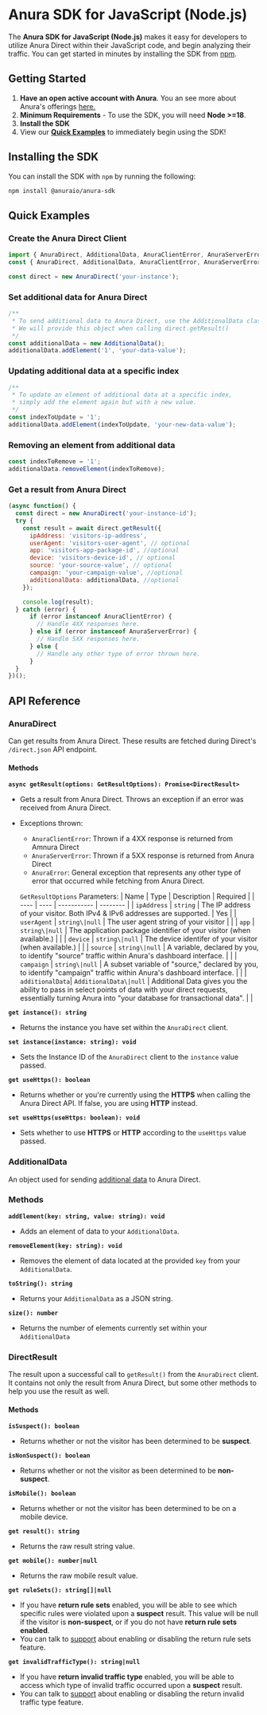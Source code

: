 # Anura SDK for JavaScript (Node.js)
The **Anura SDK for JavaScript (Node.js)** makes it easy for developers to utilize Anura Direct within their JavaScript code, and begin analyzing their traffic. You can get started in minutes by installing the SDK from [npm](https://www.npmjs.com/).

## Getting Started
1. **Have an open active account with Anura**. You an see more about Anura's offerings [here.](https://www.anura.io/product#plans-pricing)
2. **Minimum Requirements** - To use the SDK, you will need **Node >=18**.
3. **Install the SDK**
4. View our [**Quick Examples**](#quick-examples) to immediately begin using the SDK!

## Installing the SDK
You can install the SDK with `npm` by running the following:
```sh
npm install @anuraio/anura-sdk
```

## Quick Examples

### Create the Anura Direct Client
```javascript
import { AnuraDirect, AdditionalData, AnuraClientError, AnuraServerError } from '@anuraio/anura-sdk'; // ESModule Import
const { AnuraDirect, AdditionalData, AnuraClientError, AnuraServerError } = require('@anuraio/anura-sdk'); // CommonJS Import

const direct = new AnuraDirect('your-instance');
```

### Set additional data for Anura Direct
```javascript
/**
 * To send additional data to Anura Direct, use the AdditionalData class. 
 * We will provide this object when calling direct.getResult()
 */
const additionalData = new AdditionalData();
additionalData.addElement('1', 'your-data-value');
```

### Updating additional data at a specific index
```javascript
/**
 * To update an element of additional data at a specific index,
 * simply add the element again but with a new value.
 */
const indexToUpdate = '1';
additionalData.addElement(indexToUpdate, 'your-new-data-value');
```

### Removing an element from additional data
```javascript
const indexToRemove = '1';
additionalData.removeElement(indexToRemove);
```

### Get a result from Anura Direct
```javascript
(async function() {
  const direct = new AnuraDirect('your-instance-id');
  try {
    const result = await direct.getResult({
      ipAddress: 'visitors-ip-address',
      userAgent: 'visitors-user-agent', // optional
      app: 'visitors-app-package-id', //optional
      device: 'visitors-device-id', // optional
      source: 'your-source-value', // optional
      campaign: 'your-campaign-value', //optional
      additionalData: additionalData, //optional
    });

    console.log(result);
  } catch (error) {
      if (error instanceof AnuraClientError) {
        // Handle 4XX responses here.
      } else if (error instanceof AnuraServerError) {
        // Handle 5XX responses here.
      } else {
        // Handle any other type of error thrown here.
      }
  }
})();
```

## API Reference
### AnuraDirect
Can get results from Anura Direct. These results are fetched during Direct's `/direct.json` API endpoint.

#### Methods
**`async getResult(options: GetResultOptions): Promise<DirectResult>`**
- Gets a result from Anura Direct. Throws an exception if an error was received from Anura Direct.
- Exceptions thrown:
  - `AnuraClientError`: Thrown if a 4XX response is returned from Amnura Direct
  - `AnuraServerError`: Thrown if a 5XX response is returned from Anura Direct
  - `AnuraError`: General exception that represents any other type of error that occurred while fetching from Anura Direct.

  `GetResultOptions` Parameters:
  | Name | Type | Description | Required |
  | ---- | ---- | ----------- | -------- |
  | `ipAddress` | `string` | The IP address of your visitor. Both IPv4 & IPv6 addresses are supported. | Yes |
  | `userAgent` | `string\|null` | The user agent string of your visitor |  |
  | `app` | `string\|null` | The application package identifier of your visitor (when available.) | |
  | `device` | `string\|null` | The device identifer of your visitor (when available.) | |
  | `source` | `string\|null` | A variable, declared by you, to identify "source" traffic within Anura's dashboard interface. | |
  | `campaign` | `string\|null` | A subset variable of "source," declared by you, to identify "campaign" traffic within Anura's dashboard interface. | |
  | `additionalData`| `AdditionalData\|null` | Additional Data gives you the ability to pass in select points of data with your direct requests, essentially turning Anura into "your database for transactional data". | |

**`get instance(): string`**
- Returns the instance you have set within the `AnuraDirect` client.

**`set instance(instance: string): void`**
- Sets the Instance ID of the `AnuraDirect` client to the `instance` value passed.

**`get useHttps(): boolean`**
- Returns whether or you're currently using the **HTTPS** when calling the Anura Direct API. If false, you are using **HTTP** instead.

**`set useHttps(useHttps: boolean): void`**
- Sets whether to use **HTTPS** or **HTTP** according to the `useHttps` value passed.

### AdditionalData
An object used for sending [additional data](https://docs.anura.io/integration/additional-data) to Anura Direct.

### Methods
**`addElement(key: string, value: string): void`**
- Adds an element of data to your `AdditionalData`.

**`removeElement(key: string): void`**
- Removes the element of data located at the provided `key` from your `AdditionalData`.

**`toString(): string`**
- Returns your `AdditionalData` as a JSON string.

**`size(): number`**
- Returns the number of elements currently set within your `AdditionalData`

### DirectResult
The result upon a successful call to `getResult()` from the `AnuraDirect` client. It contains not only the result from Anura Direct, but some other methods to help you use the result as well.

#### Methods
**`isSuspect(): boolean`**
- Returns whether or not the visitor has been determined to be **suspect**.

**`isNonSuspect(): boolean`**
- Returns whether or not the visitor as been determined to be **non-suspect**.

**`isMobile(): boolean`**
- Returns whether or  not the visitor has been determined to be on a mobile device.

**`get result(): string`**
- Returns the raw result string value.

**`get mobile(): number|null`**
- Returns the raw mobile result value.

**`get ruleSets(): string[]|null`**
- If you have **return rule sets** enabled, you will be able to see which specific rules were violated upon a **suspect** result. This value will be null if the visitor is **non-suspect**, or if you do not have **return rule sets enabled**.
- You can talk to [support](mailto:support@anura.io) about enabling or disabling the return rule sets feature.

**`get invalidTrafficType(): string|null`**
- If you have **return invalid traffic type** enabled, you will be able to access which type of invalid traffic occurred upon a **suspect** result.
- You can talk to [support](mailto:support@anura.io) about enabling or disabling the return invalid traffic type feature.